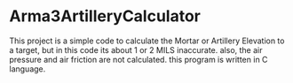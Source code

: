 # Arma3ArtilleryCalculator
This project is a simple code to calculate the Mortar or Artillery Elevation to a target, but in this code its about 1 or 2 MILS inaccurate.
also, the air pressure and air friction are not calculated.
this program is written in C language.
